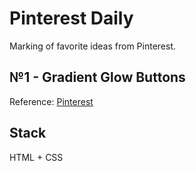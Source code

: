 # Pinterest Daily
Marking of favorite ideas from Pinterest.

## №1 - Gradient Glow Buttons
Reference: [Pinterest](https://ru.pinterest.com/pin/4714774604845666/)  

## Stack
HTML + CSS
